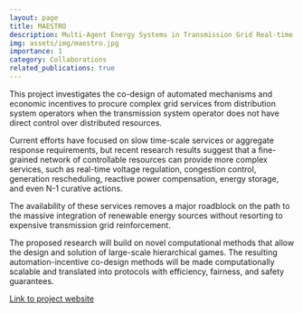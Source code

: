 ```yaml
---
layout: page
title: MAESTRO
description: Multi-Agent Energy Systems in Transmission Grid Real-time Operation
img: assets/img/maestro.jpg
importance: 1
category: Collaborations
related_publications: true
---
```


This project investigates the co-design of automated mechanisms and economic incentives to procure complex grid services from distribution system operators when the transmission system operator does not have direct control over distributed resources.

Current efforts have focused on slow time-scale services or aggregate response requirements, but recent research results suggest that a fine-grained network of controllable resources can provide more complex services, such as real-time voltage regulation, congestion control, generation rescheduling, reactive power compensation, energy storage, and even N-1 curative actions.

The availability of these services removes a major roadblock on the path to the massive integration of renewable energy sources without resorting to expensive transmission grid reinforcement.

The proposed research will build on novel computational methods that allow the design and solution of large-scale hierarchical games. The resulting automation-incentive co-design methods will be made computationally scalable and translated into protocols with efficiency, fairness, and safety guarantees.

[Link to project website]([https://example.com](https://maestro.control.ee.ethz.ch/))


